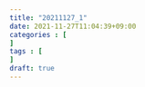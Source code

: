 ```yaml
---
title: "20211127_1"
date: 2021-11-27T11:04:39+09:00
categories : [
]
tags : [
]
draft: true
---
```


